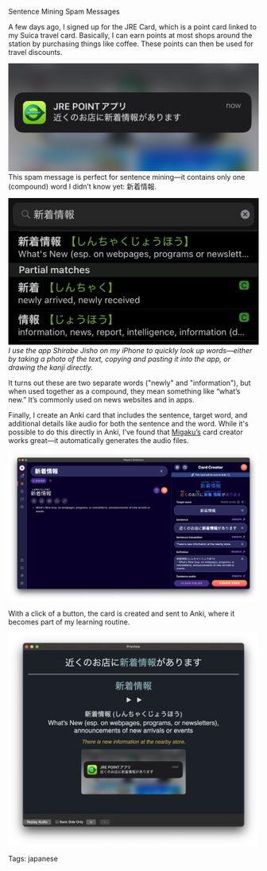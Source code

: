 Sentence Mining Spam Messages

A few days ago, I signed up for the JRE Card, which is a point card linked to my Suica travel card. Basically, I can earn points at most shops around the station by purchasing things like coffee. These points can then be used for travel discounts.

![JRE_Spam](./img/2025_07_10_jre.jpg)
This spam message is perfect for sentence mining—it contains only one (compound) word I didn’t know yet: 新着情報.

![JRE_Spam](./img/2025_07_10_lookup.jpg)*I use the app Shirabe Jisho on my iPhone to quickly look up words—either by taking a photo of the text, copying and pasting it into the app, or drawing the kanji directly.*

It turns out these are two separate words ("newly" and "information"), but when used together as a compound, they mean something like “what’s new.” It’s commonly used on news websites and in apps.

Finally, I create an Anki card that includes the sentence, target word, and additional details like audio for both the sentence and the word. While it's possible to do this directly in Anki, I’ve found that [Migaku’s](https://migaku.com/) card creator works great—it automatically generates the audio files.

![img_migaku](./img/2025_07_10_migaku.png)

With a click of a button, the card is created and sent to Anki, where it becomes part of my learning routine.

![img_migaku](./img/2025_07_10_ankicard.png)

Tags: japanese
